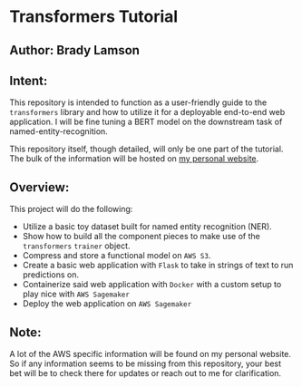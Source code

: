 # Transformers Tutorial
## Author: Brady Lamson

## Intent: 

This repository is intended to function as a user-friendly guide to the `transformers` library and how to utilize it for a deployable end-to-end web application. I will be fine tuning a BERT model on the downstream task of named-entity-recognition. 

This repository itself, though detailed, will only be one part of the tutorial. The bulk of the information will be hosted on [my personal website](https://bradylamson.com/). 

## Overview:

This project will do the following:

- Utilize a basic toy dataset built for named entity recognition (NER).
- Show how to build all the component pieces to make use of the `transformers` `trainer` object.
- Compress and store a functional model on `AWS S3`.
- Create a basic web application with `Flask` to take in strings of text to run predictions on.
- Containerize said web application with `Docker` with a custom setup to play nice with `AWS Sagemaker`
- Deploy the web application on `AWS Sagemaker`

## Note:

A lot of the AWS specific information will be found on my personal website. So if any information seems to be missing from this repository, your best bet will be to check there for updates or reach out to me for clarification. 

